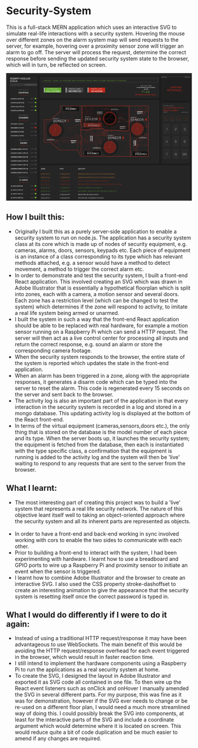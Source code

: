 # Security-System
This is a full-stack MERN application which uses an interactive SVG to simulate real-life interactions with a security system. Hovering the mouse over different zones on the alarm system map will send requests to the server, for example, hovering over a proximity sensor zone will trigger an alarm to go off. The server will process the request, determine the correct response before sending the updated security system state to the browser, which will in turn, be reflected on screen.

<img src="./Thumbnail.png">

## How I built this:
* Originally I built this as a purely server-side application to enable a security system to run on node.js. The application has a security system class at its core which is made up of nodes of security equipment, e.g. cameras, alarms, doors, sensors, keypads etc. Each piece of equipment is an instance of a class corresponding to its type which has relevant methods attached, e.g. a sensor would have a method to detect movement, a method to trigger the correct alarm etc.
* In order to demonstrate and test the security system, I built a front-end React application. This involved creating an SVG which was drawn in Adobe Illustrator that is essentially a hypothetical floorplan which is split into zones, each with a camera, a motion sensor and several doors. Each zone has a restriction level (which can be changed to test the system) which determines if the zone will respond to activity, to imitate a real life system being armed or unarmed.
* I built the system in such a way that the front-end React application should be able to be replaced with real hardware, for example a motion sensor running on a Raspberry Pi which can send a HTTP request. The server will then act as a live control center for processing all inputs and return the correct response, e.g. sound an alarm or store the corresponding camera footage.
* When the security system responds to the browser, the entire state of the system is reported which updates the state in the front-end application.
* When an alarm has been triggered in a zone, along with the appropriate responses, it generates a disarm code which can be typed into the server to reset the alarm. This code is regenerated every 15 seconds on the server and sent back to the browser.
* The activity log is also an important part of the application in that every interaction in the security system is recorded in a log and stored in a mongo database. This updating activity log is displayed at the bottom of the React front-end. 
* In terms of the virtual equipment (cameras,sensors,doors etc.), the only thing that is stored on the database is the model number of each piece and its type. When the server boots up, it launches the security system; the equipment is fetched from the database, then each is instantiated with the type specific class, a confirmation that the equipment is running is added to the activity log and the system will then be 'live' waiting to respond to any requests that are sent to the server from the browser.

## What I learnt:
* The most interesting part of creating this project was to build a 'live' system that represents a real life security network. The nature of this objective leant itself well to taking an object-oriented approach where the security system and all its inherent parts are represented as objects.  
* In order to have a front-end and back-end working in sync involved working with cors to enable the two sides to communicate with each other.
* Prior to building a front-end to interact with the system, I had been experimenting with hardware. I learnt how to use a breadboard and GPIO ports to wire up a Raspberry Pi and proximity sensor to initiate an event when the sensor is triggered. 
* I learnt how to combine Adobe Illustrator and the browser to create an interactive SVG. I also used the CSS property stroke-dashoffset to create an interesting animation to give the appearance that the security system is resetting itself once the correct password is typed in. 

## What I would do differently if I were to do it again:
* Instead of using a traditional HTTP request/response it may have been advantageous to use WebSockets. The main benefit of this would be avoiding the HTTP request/response overhead for each event triggered in the browser, which would result in faster reaction time.  
* I still intend to implement the hardware components using a Raspberry Pi to run the applications as a real security system at home.  
* To create the SVG, I designed the layout in Adobe Illustrator and exported it as SVG code all contained in one file. To then wire up the React event listeners such as onClick and onHover I manually amended the SVG in several different parts. For my purpose, this was fine as it was for demonstration, however if the SVG ever needs to change or be re-used on a different floor plan, I would need a much more streamlined way of doing this. I could possibly break the SVG into components, at least for the interactive parts of the SVG and include a coordinate argument which would determine where it is located on screen. This would reduce quite a bit of code duplication and be much easier to amend if any changes are required.
